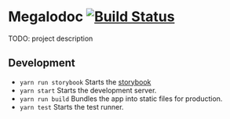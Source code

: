 # Megalodoc [![Build Status](https://travis-ci.org/megalodoc/megalodoc.svg?branch=master)](https://travis-ci.org/megalodoc/megalodoc)
TODO: project description

## Development
  * `yarn run storybook` Starts the [storybook](https://github.com/storybooks/storybook)
  * `yarn start` Starts the development server.
  * `yarn run build` Bundles the app into static files for production.
  * `yarn test` Starts the test runner.
